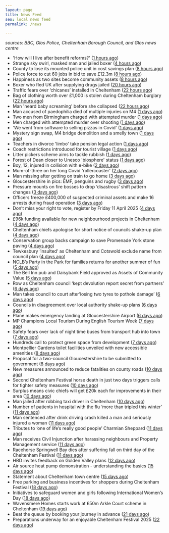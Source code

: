 ```yaml
---
layout: page
title: News Feed
seo: local news feed
permalink: /news

---
```


_sources: BBC, Glos Police, Cheltenham Borough Council, and Glos news centre_

<!-- news_marker starts -->
- 'How will I live after benefit reforms?' ([1 hours ago](https://www.bbc.com/news/articles/cn7vnmpg6d1o))
- Strange sky swirl, masked man and jailed boxer ([4 hours ago](https://www.bbc.com/news/articles/c1w0vg20lrjo))
- County to lose its mounted police unit in cost savings plan ([8 hours ago](https://gloucesternewscentre.co.uk/county-to-lose-its-mounted-police-unit-in-cost-savings-plan/))
- Police force to cut 60 jobs in bid to save £12.3m ([8 hours ago](https://www.bbc.com/news/articles/c3vw4q9v39yo))
- Happiness as two sites become community assets ([8 hours ago](https://www.bbc.com/news/articles/c3e4k19l8ndo))
- Boxer who fled UK after supplying drugs jailed ([20 hours ago](https://www.bbc.com/news/articles/c981z4p3kzgo))
- Traffic fears over ‘chicanes’ installed in Cheltenham ([22 hours ago](https://gloucesternewscentre.co.uk/traffic-fears-over-chicanes-installed-in-cheltenham/))
- Bag of clothing worth over £1,000 is stolen during Cheltenham burglary ([22 hours ago](https://gloucesternewscentre.co.uk/bag-of-clothing-worth-over-1000-is-stolen-during-cheltenham-burglary/))
- Man 'heard baby screaming' before she collapsed ([22 hours ago](https://www.bbc.com/news/articles/clynmyed783o))
- Man accused of paedophilia died of multiple injuries on M4 ([1 days ago](https://www.bbc.com/news/articles/crmj9mj080wo))
- Two men from Birmingham charged with attempted murder ([1 days ago](https://gloucesternewscentre.co.uk/two-men-from-birmingham-charged-with-attempted-murder/))
- Men charged with attempted murder over shooting ([1 days ago](https://www.bbc.com/news/articles/cvgpyg49z4no))
- 'We went from software to selling pizzas in Covid' ([1 days ago](https://www.bbc.com/news/articles/c04zkepn45eo))
- Mystery sign swap, M4 bridge demolition and a smelly town ([1 days ago](https://www.bbc.com/news/articles/c9q4rzn42v2o))
- Teachers in divorce 'limbo' take pension legal action ([1 days ago](https://www.bbc.com/news/articles/c5y08v0n2jyo))
- Coach restrictions introduced for tourist village ([1 days ago](https://www.bbc.com/news/articles/cvg5lnq371zo))
- Litter pickers scheme aims to tackle rubbish ([1 days ago](https://www.bbc.com/news/articles/cjd343r8xx4o))
- Forest of Dean closer to Unesco 'biosphere' status ([1 days ago](https://www.bbc.com/news/articles/c981697908jo))
- Boy, 12, injured in collision with e-bike ([2 days ago](https://www.bbc.com/news/articles/cx2ezez07ddo))
- Mum-of-three on her long Covid 'rollercoaster' ([2 days ago](https://www.bbc.com/news/articles/ckgdp65pvr4o))
- Man missing after getting on train to go home ([3 days ago](https://www.bbc.com/news/articles/c20dj8e74mzo))
- Gloucestershire in pics: EMF, penguins and rugby ([3 days ago](https://www.bbc.com/news/articles/c3rnyq7qg0ro))
- Pressure mounts on fire bosses to drop ‘disastrous’ shift pattern changes ([3 days ago](https://gloucesternewscentre.co.uk/pressure-mounts-on-fire-bosses-to-drop-disastrous-shift-pattern-changes/))
- Officers freeze £400,000 of suspected criminal assets and make 16 arrests during fraud operation ([3 days ago](https://gloucesternewscentre.co.uk/officers-freeze-400000-of-suspected-criminal-assets-and-make-16-arrests-during-fraud-operation/))
- Don’t miss your right to vote, register by Friday 11 April 2025 ([4 days ago](https://www.cheltenham.gov.uk/news/article/2999/dont_miss_your_right_to_vote_register_by_friday_11_april_2025))
- £96k funding available for new neighbourhood projects in Cheltenham ([4 days ago](https://www.cheltenham.gov.uk/news/article/2998/96k_funding_available_for_new_neighbourhood_projects_in_cheltenham))
- Cheltenham chiefs apologise for short notice of councils shake-up plan ([4 days ago](https://gloucesternewscentre.co.uk/cheltenham-chiefs-apologise-for-short-notice-of-councils-shake-up-plan/))
- Conservation group backs campaign to save Promenade York stone paving ([4 days ago](https://gloucesternewscentre.co.uk/conservation-group-backs-campaign-to-save-promenade-york-stone-paving/))
- Tewkesbury ‘insulted’ as Cheltenham and Cotswold exclude name from council plan ([4 days ago](https://gloucesternewscentre.co.uk/tewkesbury-insulted-as-cheltenham-and-cotswold-exclude-name-from-council-plan/))
- NCLB’s Party in the Park for families returns for another summer of fun ([5 days ago](https://www.cheltenham.gov.uk/news/article/2997/nclbs_party_in_the_park_for_families_returns_for_another_summer_of_fun))
- The Bell Inn pub and Daisybank Field approved as Assets of Community Value ([5 days ago](https://www.cheltenham.gov.uk/news/article/2996/the_bell_inn_pub_and_daisybank_field_approved_as_assets_of_community_value))
- Row as Cheltenham council ‘kept devolution report secret from partners’ ([6 days ago](https://gloucesternewscentre.co.uk/row-as-cheltenham-council-kept-devolution-report-secret-from-partners/))
- Man takes council to court after’losing two tyres to pothole damage’ ([6 days ago](https://gloucesternewscentre.co.uk/man-takes-council-to-court-afterlosing-two-tyres-to-pothole-damage/))
- Councils in disagreement over local authority shake-up plans ([6 days ago](https://gloucesternewscentre.co.uk/councils-in-disagreement-over-local-authority-shake-up-plans/))
- Plane makes emergency landing at Gloucestershire Airport ([6 days ago](https://gloucesternewscentre.co.uk/plane-makes-emergency-landing-at-gloucestershire-airport/))
- MP Champions Local Tourism During English Tourism Week ([7 days ago](https://gloucesternewscentre.co.uk/mp-champions-local-tourism-during-english-tourism-week/))
- Safety fears over lack of night time buses from transport hub into town ([7 days ago](https://gloucesternewscentre.co.uk/safety-fears-over-lack-of-night-time-buses-from-transport-hub-into-town/))
- Hundreds call to protect green space from development ([7 days ago](https://gloucesternewscentre.co.uk/hundreds-call-to-protect-green-space-from-development/))
- Montpellier Gardens toilet facilities unveiled with new accessible amenities ([8 days ago](https://www.cheltenham.gov.uk/news/article/2995/montpellier_gardens_toilet_facilities_unveiled_with_new_accessible_amenities))
- Proposal for a two-council Gloucestershire to be submitted to government ([8 days ago](https://www.cheltenham.gov.uk/news/article/2994/proposal_for_a_two-council_gloucestershire_to_be_submitted_to_government))
- New measures announced to reduce fatalities on county roads ([10 days ago](https://gloucesternewscentre.co.uk/new-measures-announced-to-reduce-fatalities-on-county-roads/))
- Second Cheltenham Festival horse death in just two days triggers calls for tighter safety measures ([10 days ago](https://gloucesternewscentre.co.uk/second-cheltenham-festival-horse-death-in-just-two-days-triggers-calls-for-tighter-safety-measures/))
- Surplus means civic chiefs will get £20k each for improvements in their area ([10 days ago](https://gloucesternewscentre.co.uk/surplus-means-civic-chiefs-will-get-20k-each-for-improvements-in-their-area/))
- Man jailed after robbing taxi driver in Cheltenham ([10 days ago](https://gloucesternewscentre.co.uk/man-jailed-after-robbing-taxi-driver-in-cheltenham/))
- Number of patients in hospital with the flu ‘more than tripled this winter’ ([11 days ago](https://gloucesternewscentre.co.uk/number-of-patients-in-hospital-with-the-flu-more-than-tripled-this-winter/))
- Man sentenced after drink driving crash killed a man and seriously injured a woman ([11 days ago](https://gloucesternewscentre.co.uk/man-sentenced-after-drink-driving-crash-killed-a-man-and-seriously-injured-a-woman/))
- Tributes to ‘one of life’s really good people’ Charmian Sheppard ([11 days ago](https://gloucesternewscentre.co.uk/tributes-to-one-of-lifes-really-good-people-charmian-sheppard/))
- Man receives Civil Injunction after harassing neighbours and Property Management service ([11 days ago](https://gloucesternewscentre.co.uk/man-receives-civil-injunction-after-harassing-neighbours-and-property-management-service/))
- Racehorse Springwell Bay dies after suffering fall on third day of the Cheltenham Festival ([11 days ago](https://gloucesternewscentre.co.uk/racehorse-springwell-bay-dies-after-suffering-fall-on-third-day-of-the-cheltenham-festival/))
- HBD invites feedback on Golden Valley plans ([12 days ago](https://www.cheltenham.gov.uk/news/article/2993/hbd_invites_feedback_on_golden_valley_plans))
- Air source heat pump demonstration - understanding the basics ([15 days ago](https://www.cheltenham.gov.uk/news/article/2992/air_source_heat_pump_demonstration_-_understanding_the_basics))
- Statement about Cheltenham town centre ([15 days ago](https://www.cheltenham.gov.uk/news/article/2991/statement_about_cheltenham_town_centre))
- Free parking and business incentives for shoppers during Cheltenham Festival ([18 days ago](https://www.cheltenham.gov.uk/news/article/2990/free_parking_and_business_incentives_for_shoppers_during_cheltenham_festival))
- Initiatives to safeguard women and girls following International Women’s Day ([18 days ago](https://www.cheltenham.gov.uk/news/article/2989/initiatives_to_safeguard_women_and_girls_following_international_womens_day))
- Wavensmere Homes starts work at £50m Arkle Court scheme in Cheltenham ([19 days ago](https://www.cheltenham.gov.uk/news/article/2988/wavensmere_homes_starts_work_at_50m_arkle_court_scheme_in_cheltenham))
- Beat the queue by booking your journey in advance ([21 days ago](https://www.cheltenham.gov.uk/news/article/2987/beat_the_queue_by_booking_your_journey_in_advance))
- Preparations underway for an enjoyable Cheltenham Festival 2025 ([22 days ago](https://www.cheltenham.gov.uk/news/article/2986/preparations_underway_for_an_enjoyable_cheltenham_festival_2025))

<!-- news_marker ends -->
